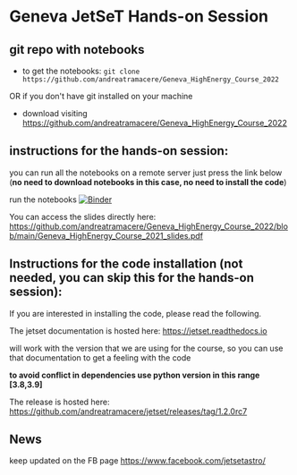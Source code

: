 # Geneva JetSeT Hands-on Session

## git repo with notebooks 

- to get the notebooks:
  `git clone https://github.com/andreatramacere/Geneva_HighEnergy_Course_2022`

OR if you don't have git installed on your machine

- download visiting <https://github.com/andreatramacere/Geneva_HighEnergy_Course_2022>

## instructions for the hands-on session: 

you can run all the notebooks on a remote server just press the link below (**no need to download notebooks in this case, no need to install the code**)

run the notebooks [![Binder](https://mybinder.org/badge_logo.svg)](https://mybinder.org/v2/gh/andreatramacere/Geneva_HighEnergy_Course_2022/HEAD)

You can access the slides directly here: https://github.com/andreatramacere/Geneva_HighEnergy_Course_2022/blob/main/Geneva_HighEnergy_Course_2021_slides.pdf





## Instructions for the code installation (not needed, you can skip this for the hands-on session): 

If you are interested in installing the code, please read the following.

The jetset documentation is hosted here: https://jetset.readthedocs.io


will work with the version that we are using for the course, so you can use that documentation to get a feeling with the code

**to avoid conflict in dependencies use python version in this range [3.8,3.9]**

The release is hosted here: <https://github.com/andreatramacere/jetset/releases/tag/1.2.0rc7>



## News
keep updated on the FB page <https://www.facebook.com/jetsetastro/>
